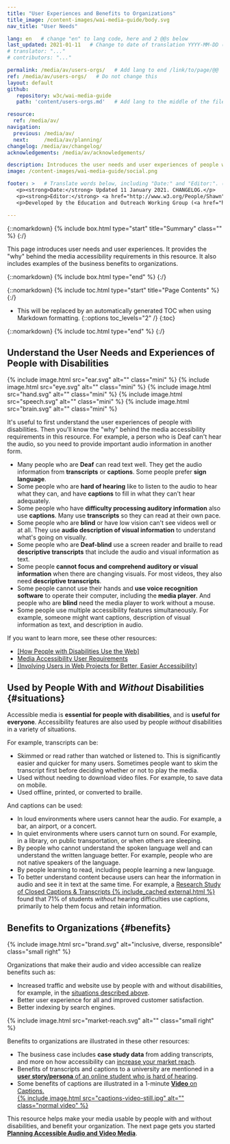 ```yaml
---
title: "User Experiences and Benefits to Organizations"
title_image: /content-images/wai-media-guide/body.svg
nav_title: "User Needs"

lang: en   # change "en" to lang code, here and 2 @@s below
last_updated: 2021-01-11   # Change to date of translation YYYY-MM-DD (month in middle)
# translator: "..."
# contributors: "..."

permalink: /media/av/users-orgs/   # Add lang to end /link/to/page/@@
ref: /media/av/users-orgs/   # Do not change this
layout: default
github:
   repository: w3c/wai-media-guide
   path: 'content/users-orgs.md'   # Add lang to the middle of the filename, e.g., index.@@.md

resource:
  ref: /media/av/
navigation:
  previous: /media/av/
  next:     /media/av/planning/
changelog: /media/av/changelog/
acknowledgements: /media/av/acknowledgements/

description: Introduces the user needs and user experiences of people with disabilities using audio and video on the web. Also, benefits of accessible media to people without disabilities and to organizations.
image: /content-images/wai-media-guide/social.png

footer: >   # Translate words below, including "Date:" and "Editor:". (Do not update the date.)
   <p><strong>Date:</strong> Updated 11 January 2021. CHANGELOG.</p>
   <p><strong>Editor:</strong> <a href="http://www.w3.org/People/Shawn">Shawn Lawton Henry</a>. ACKNOWLEDGEMENTS lists contributors and credits.</p>
   <p>Developed by the Education and Outreach Working Group (<a href="http://www.w3.org/WAI/EO/">EOWG</a>). Originally drafted as part of the <a href="https://www.w3.org/WAI/WCAGTA/">WCAG TA Project</a> funded by the <abbr title="United States">U.S.</abbr> Access Board. Revised as part of the <a href="https://www.w3.org/WAI/expand-access/">WAI Expanding Access project</a> funded by the Ford Foundation.</p>

---
```


{::nomarkdown}
{% include box.html type="start" title="Summary" class="" %}
{:/}

This page introduces user needs and user experiences. It provides the "why" behind the media accessibility requirements in this resource. It also includes examples of the business benefits to organizations.

{::nomarkdown}
{% include box.html type="end" %}
{:/}

{::nomarkdown}
{% include toc.html type="start" title="Page Contents" %}
{:/}

- This will be replaced by an automatically generated TOC when using Markdown formatting.
{::options toc_levels="2" /}
{:toc}

{::nomarkdown}
{% include toc.html type="end" %}
{:/}

## Understand the User Needs and Experiences of People with Disabilities

{% include image.html src="ear.svg" alt="" class="mini" %} 
{% include image.html src="eye.svg" alt="" class="mini" %} 
{% include image.html src="hand.svg" alt="" class="mini" %} 
{% include image.html src="speech.svg" alt="" class="mini" %} 
{% include image.html src="brain.svg" alt="" class="mini" %} 

It's useful to first understand the user experiences of people with disabilities. Then you'll know the "why" behind the media accessibility requirements in this resource. For example, a person who is Deaf can't hear the audio, so you need to provide important audio information in another form.

* Many people who are **Deaf** can read text well. They get the audio information from **transcripts** or **captions**. Some people prefer **sign language**.
* Some people who are **hard of hearing** like to listen to the audio to hear what they can, and have **captions** to fill in what they can't hear adequately.
* Some people who have **difficulty processing auditory information** also use **captions**. Many use **transcripts** so they can read at their own pace.
* Some people who are **blind** or have low vision can't see videos well or at all. They use **audio description of visual information** to understand what's going on visually.
* Some people who are **Deaf-blind** use a screen reader and braille to read **descriptive transcripts** that include the audio and visual information as text.
* Some people **cannot focus and comprehend auditory or visual information** when there are changing visuals. For most videos, they also need **descriptive transcripts**.
* Some people cannot use their hands and **use voice recognition software** to operate their computer, including the **media player**.  And people who are **blind** need the media player to work without a mouse.
* Some people use multiple accessibility features simultaneously. For example, someone might want captions, description of visual information as text, and description in audio.

If you want to learn more, see these other resources:
* [[How People with Disabilities Use the Web]](/people-use-web/)
* [Media Accessibility User Requirements](https://www.w3.org/TR/media-accessibility-reqs/)
* [[Involving Users in Web Projects for Better, Easier Accessibility]](/planning/involving-users/)

## Used by People With and _Without_ Disabilities {#situations}

Accessible media is **essential for people with disabilities**, and is **useful for everyone**. Accessibility features are also used by people _without_ disabilities in a variety of situations.

For example, transcripts can be:
* Skimmed or read rather than watched or listened to. This is significantly easier and quicker for many users. Sometimes people want to skim the transcript first before deciding whether or not to play the media.
* Used without needing to download video files. For example, to save data on mobile.
* Used offline, printed, or converted to braille.

And captions can be used:
* In loud environments where users cannot hear the audio. For example, a bar, an airport, or a concert.
* In quiet environments where users cannot turn on sound. For example, in a library, on public transportation, or when others are sleeping.
* By people who cannot understand the spoken language well and can understand the written language better. For example, people who are not native speakers of the language.
* By people learning to read, including people learning a new language.
* To better understand content because users can hear the information in audio and see it in text at the same time. For example, a [Research Study of Closed Captions & Transcripts {% include_cached external.html %}](https://www.3playmedia.com/2019/02/21/8-benefits-of-transcribing-captioning-videos/) found that 71% of students _without_ hearing difficulties use captions, primarily to help them focus and retain information.

## Benefits to Organizations {#benefits}

{% include image.html src="brand.svg" alt="inclusive, diverse, responsible" class="small right" %}

Organizations that make their audio and video accessible can realize benefits such as:
* Increased traffic and website use by people with and without disabilities, for example, in the [situations described above](#situations).
* Better user experience for all and improved customer satisfaction.
* Better indexing by search engines.

{% include image.html src="market-reach.svg" alt="" class="small right" %}

Benefits to organizations are illustrated in these other resources:
* The business case includes **case study data** from adding transcripts, and more on how accessibility can [increase your market reach](https://www.w3.org/WAI/business-case/#increase-market-reach).
* Benefits of transcripts and captions to a university are mentioned in a [**user story/persona** of an online student who is hard of hearing](https://www.w3.org/WAI/people-use-web/user-stories/#onlinestudent).
* Some benefits of captions are illustrated in a 1-minute [**Video** on Captions.<br>
{% include image.html src="captions-video-still.jpg" alt="" class="normal video" %}](https://www.w3.org/WAI/perspective-videos/captions/)

This resource helps make your media usable by people with and without disabilities, and benefit your organization. The next page gets you started **[Planning Accessible Audio and Video Media](/media/av/planning/)**.
